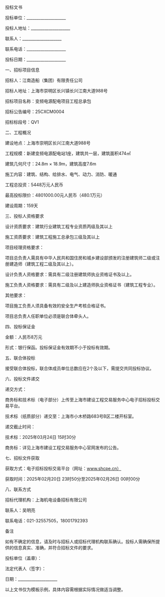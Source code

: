 投标文书


投标单位：____________________

投标人地址：____________________

联系人：____________________

联系电话：____________________

投标日期：____________________



一、招标项目信息


招标人：江南造船（集团）有限责任公司

招标人地址：上海市崇明区长兴镇长兴江南大道988号

招标项目名称：变频电源配电项目工程总承包

招标公告编号：25CXCM0004

招标标段号：QV1



二、工程概况


建设地点：上海市崇明区长兴江南大道988号

工程规模：新建变频电源配电站1座，建筑共一层，建筑面积474㎡

建筑几何尺寸：24.8m × 18.9m，建筑高度7.6m

施工内容：建筑、结构、给排水、电气、动力、消防、暖通

工程总投资：5448万元人民币

最高投标限价：4801000.00元人民币（480.1万元）

建设周期：159天



三、投标人资格要求


设计资质要求：建筑行业建筑工程专业资质丙级及其以上

施工资质要求：建筑工程施工总承包三级及其以上

项目经理资格要求：

项目总负责人需具有中华人民共和国住房和城乡建设部颁发的注册建筑师二级或注册建造师（建筑工程二级及其以上）。



设计负责人资格要求：需具有二级注册建筑师执业资格证书及以上。

施工负责人资格要求：需具有二级及以上建造师执业资格证书（建筑工程专业）。

其他要求：

项目施工负责人须具备有效的安全生产考核合格证书。

项目总负责人任职单位必须是联合体牵头人。





四、投标保证金


金额：人民币8万元

形式：银行保函。投标保证金有效期不小于投标有效期。



五、联合体投标


接受联合体投标，联合体成员单位总数应在2个及以下，需提交共同投标协议。



六、投标文件递交


递交方式：

商务标和技术标（电子部分）上传至上海市建设工程交易服务中心电子招标投标交易平台。

技术标（纸质部分）递交至：上海市小木桥路683号B区二楼开标室。



递交截止时间：

技术标：2025年03月24日 15时30分

商务标：详见上海市建设工程交易服务中心官网发布的公告。





七、招标文件获取


获取方式：电子招标投标交易平台（网址：www.shcpe.cn）

获取时间：2025年02月20日 23时50分至2025年02月26日 00时00分



八、联系方式


招标代理机构：上海机电设备招标有限公司

联系人：吴明亮

联系电话：021-32557505，18001792393



备注

如有不确定的信息，请及时与招标人或招标代理机构联系确认。投标人需确保所提供的信息真实、准确，并符合招标文件的要求。



投标单位（盖章）：



法定代表人（签字）：



日期：____________________



以上文书仅为模板示例，具体内容需根据实际情况做适当调整。